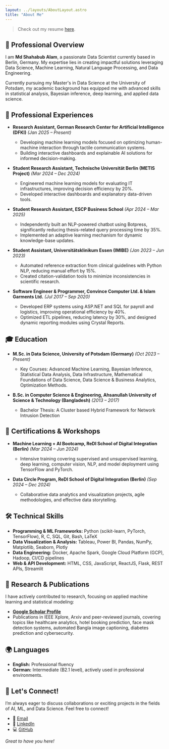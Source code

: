 ```yaml
---
layout: ../layouts/AboutLayout.astro
title: "About Me"
---
```


> Check out my resume [here](https://nabidalam.github.io/resume.pdf).

## 🌟 Professional Overview

I am **Md Shahabub Alam**, a passionate Data Scientist currently based in Berlin, Germany. My expertise lies in creating impactful solutions leveraging Data Science, Machine Learning, Natural Language Processing, and Data Engineering.

Currently pursuing my Master's in Data Science at the University of Potsdam, my academic background has equipped me with advanced skills in statistical analysis, Bayesian inference, deep learning, and applied data science.

## 🚀 Professional Experiences

- **Research Assistant, German Research Center for Artificial Intelligence (DFKI)** *(Jan 2025 – Present)*  
  - Developing machine learning models focused on optimizing human-machine interaction through tactile communication systems.
  - Building interactive dashboards and explainable AI solutions for informed decision-making.

- **Student Research Assistant, Technische Universität Berlin (METIS Project)** *(Mar 2024 – Dec 2024)*  
  - Engineered machine learning models for evaluating IT infrastructures, improving decision efficiency by 20%.
  - Developed interactive dashboards and explanatory data-driven tools.

- **Student Research Assistant, ESCP Business School** *(Apr 2024 – Mar 2025)*  
  - Independently built an NLP-powered chatbot using Botpress, significantly reducing thesis-related query processing time by 35%.
  - Implemented an adaptive learning mechanism for dynamic knowledge-base updates.

- **Student Assistant, Universitätsklinikum Essen (IMIBE)** *(Jan 2023 – Jun 2023)*  
  - Automated reference extraction from clinical guidelines with Python NLP, reducing manual effort by 15%.
  - Created citation-validation tools to minimize inconsistencies in scientific research.

- **Software Engineer & Programmer, Convince Computer Ltd. & Islam Garments Ltd.** *(Jul 2017 – Sep 2020)*  
  - Developed ERP systems using ASP.NET and SQL for payroll and logistics, improving operational efficiency by 40%.
  - Optimized ETL pipelines, reducing latency by 30%, and designed dynamic reporting modules using Crystal Reports.

## 🎓 Education

- **M.Sc. in Data Science, University of Potsdam (Germany)** *(Oct 2023 – Present)*  
  - Key Courses: Advanced Machine Learning, Bayesian Inference, Statistical Data Analysis, Data Infrastructure, Mathematical Foundations of Data Science, Data Science & Business Analytics, Optimization Methods.

- **B.Sc. in Computer Science & Engineering, Ahsanullah University of Science & Technology (Bangladesh)** *(2013 – 2017)*  
  - Bachelor Thesis: A Cluster based Hybrid Framework for Network Intrusion Detection

## 📜 Certifications & Workshops

- **Machine Learning + AI Bootcamp, ReDI School of Digital Integration (Berlin)** *(Mar 2024 – Jun 2024)*  
  - Intensive training covering supervised and unsupervised learning, deep learning, computer vision, NLP, and model deployment using TensorFlow and PyTorch.

- **Data Circle Program, ReDI School of Digital Integration (Berlin)** *(Sep 2024 – Dec 2024)*  
  - Collaborative data analytics and visualization projects, agile methodologies, and effective data storytelling.

## 🛠️ Technical Skills

- **Programming & ML Frameworks:** Python (scikit-learn, PyTorch, TensorFlow), R, C, SQL, Git, Bash, LaTeX
- **Data Visualization & Analysis:** Tableau, Power BI, Pandas, NumPy, Matplotlib, Seaborn, Plotly
- **Data Engineering:** Docker, Apache Spark, Google Cloud Platform (GCP), Hadoop, CI/CD pipelines
- **Web & API Development:** HTML, CSS, JavaScript, ReactJS, Flask, REST APIs, Streamlit

## 🔬 Research & Publications

I have actively contributed to research, focusing on applied machine learning and statistical modeling:

- [**Google Scholar Profile**](https://scholar.google.com/citations?user=VO1pXNwAAAAJ&hl=en)
- Publications in IEEE Xplore, Arxiv and peer-reviewed journals, covering topics like healthcare analytics, hotel booking prediction, face mask detection systems, automated Bangla image captioning, diabetes prediction and cybersecurity.

## 🌍 Languages

- **English:** Professional fluency
- **German:** Intermediate (B2.1 level), actively used in professional environments.

## 🤝 Let's Connect!

I’m always eager to discuss collaborations or exciting projects in the fields of AI, ML, and Data Science. Feel free to connect!

- 📧 [Email](mailto:mshahabub.alam@gmail.com)
- 🔗 [LinkedIn](https://www.linkedin.com/in/msanabid/)
- 💻 [GitHub](https://github.com/NabidAlam)

_Great to have you here!_